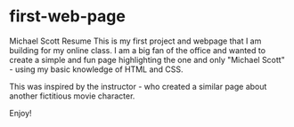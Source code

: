 # first-web-page
Michael Scott Resume
This is my first project and webpage that I am building for my online class.  I am a big fan of the office and wanted to create a simple and fun page highlighting the one and only "Michael Scott" - using my basic knowledge of HTML and CSS.

This was inspired by the instructor - who created a similar page about another fictitious movie character.

Enjoy!
